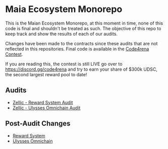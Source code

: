 # Maia Ecosystem Monorepo

This is the Maian Ecosystem Monorepo, at this moment in time, none of this code is final and shouldn't be treated as such. The objective of this repo to keep track and show the results of each of our audits.

Changes have been made to the contracts since these audits that are not reflected in this repositories. Final code is available in the [Code4rena Contest](https://github.com/code-423n4/2023-05-maia).

If you are reading this, the contest is still LIVE go over to https://discord.gg/code4rena and try to earn your share of $300k UDSC, the second largest reward pool to date!

## Audits

- [Zellic - Reward System Audit](https://github.com/Maia-DAO/maia-ecosystem-monorepo/tree/1-audit)
- [Zellic - Ulysses Omnichain Audit](https://github.com/Maia-DAO/maia-ecosystem-monorepo/tree/2-audit)

## Post-Audit Changes

- [Reward System](https://github.com/Maia-DAO/maia-ecosystem-monorepo/tree/1-audit-post-revision-updates)
- [Ulysses Omnichain](https://github.com/Maia-DAO/maia-ecosystem-monorepo/tree/2-audit-post-revision-updates)